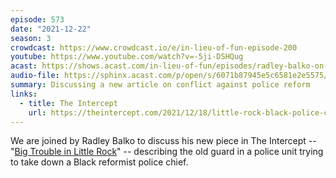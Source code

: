 ```yaml
---
episode: 573
date: "2021-12-22"
season: 3
crowdcast: https://www.crowdcast.io/e/in-lieu-of-fun-episode-200
youtube: https://www.youtube.com/watch?v=-5ji-DSHQug
acast: https://shows.acast.com/in-lieu-of-fun/episodes/radley-balko-on-big-trouble-in-little-rock
audio-file: https://sphinx.acast.com/p/open/s/6071b87945e5c6581e2e5575/e/61c744d57f83060012617484/media.mp3
summary: Discussing a new article on conflict against police reform
links:
  - title: The Intercept
    url: https://theintercept.com/2021/12/18/little-rock-black-police-chief-keith-humphrey/
---
```

We are joined by Radley Balko to discuss his new piece in The Intercept -- "[Big Trouble in Little Rock][article]" -- describing the old guard in a police unit trying to take down a Black reformist police chief.

[article]: https://theintercept.com/2021/12/18/little-rock-black-police-chief-keith-humphrey/
